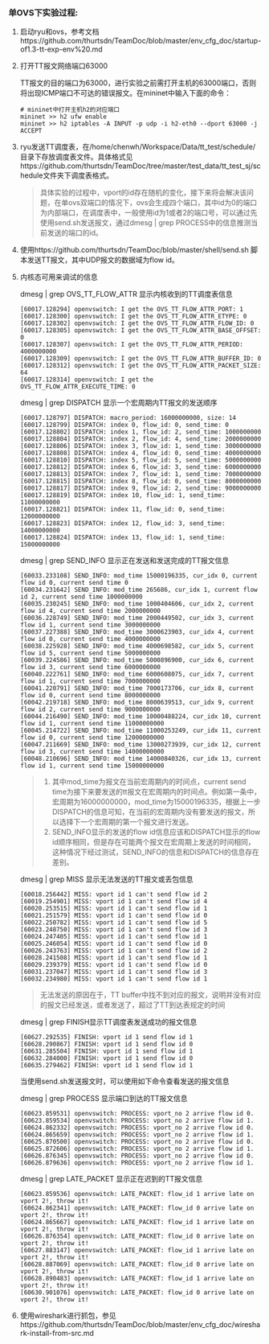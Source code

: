 ### 单OVS下实验过程:

1. 启动ryu和ovs，参考文档https://github.com/thurtsdn/TeamDoc/blob/master/env_cfg_doc/startup-of1.3-tt-exp-env%20.md

2. 打开TT报文网络端口63000

   TT报文的目的端口为63000，进行实验之前需打开主机的63000端口，否则将出现ICMP端口不可达的错误报文。在mininet中输入下面的命令：

   ```
   # mininet中打开主机h2的对应端口
   mininet >> h2 ufw enable
   mininet >> h2 iptables -A INPUT -p udp -i h2-eth0 --dport 63000 -j ACCEPT
   ```


3. ryu发送TT调度表，在/home/chenwh/Workspace/Data/tt_test/schedule/  目录下存放调度表文件。具体格式见https://github.com/thurtsdn/TeamDoc/tree/master/test_data/tt_test_sj/schedule文件夹下调度表格式。

   > 具体实验的过程中，vport的id存在随机的变化，接下来将会解决该问题，在单ovs双端口的情况下，ovs会生成四个端口，其中id为0的端口为内部端口，在调度表中，一般使用id为1或者2的端口号，可以通过先使用send.sh发送报文，通过dmesg | grep PROCESS中的信息推测当前发送的端口的id。

4. 使用https://github.com/thurtsdn/TeamDoc/blob/master/shell/send.sh 脚本发送TT报文，其中UDP报文的数据域为flow id。

5. 内核态可用来调试的信息

   dmesg | grep OVS_TT_FLOW_ATTR 显示内核收到的TT调度表信息

   ```
   [60017.128294] openvswitch: I get the OVS_TT_FLOW_ATTR_PORT: 1
   [60017.128300] openvswitch: I get the OVS_TT_FLOW_ATTR_ETYPE: 0
   [60017.128302] openvswitch: I get the OVS_TT_FLOW_ATTR_FLOW_ID: 0
   [60017.128305] openvswitch: I get the OVS_TT_FLOW_ATTR_BASE_OFFSET: 0
   [60017.128307] openvswitch: I get the OVS_TT_FLOW_ATTR_PERIOD: 4000000000
   [60017.128309] openvswitch: I get the OVS_TT_FLOW_ATTR_BUFFER_ID: 0
   [60017.128312] openvswitch: I get the OVS_TT_FLOW_ATTR_PACKET_SIZE: 64
   [60017.128314] openvswitch: I get the OVS_TT_FLOW_ATTR_EXECUTE_TIME: 0
   ```

   dmesg | grep DISPATCH 显示一个宏周期内TT报文的发送顺序

   ```
   [60017.128797] DISPATCH: macro_period: 16000000000, size: 14
   [60017.128799] DISPATCH: index 0, flow_id: 0, send_time: 0
   [60017.128802] DISPATCH: index 1, flow_id: 2, send_time: 1000000000
   [60017.128804] DISPATCH: index 2, flow_id: 4, send_time: 2000000000
   [60017.128806] DISPATCH: index 3, flow_id: 1, send_time: 3000000000
   [60017.128808] DISPATCH: index 4, flow_id: 0, send_time: 4000000000
   [60017.128810] DISPATCH: index 5, flow_id: 5, send_time: 5000000000
   [60017.128812] DISPATCH: index 6, flow_id: 3, send_time: 6000000000
   [60017.128813] DISPATCH: index 7, flow_id: 1, send_time: 7000000000
   [60017.128815] DISPATCH: index 8, flow_id: 0, send_time: 8000000000
   [60017.128817] DISPATCH: index 9, flow_id: 2, send_time: 9000000000
   [60017.128819] DISPATCH: index 10, flow_id: 1, send_time: 11000000000
   [60017.128821] DISPATCH: index 11, flow_id: 0, send_time: 12000000000
   [60017.128823] DISPATCH: index 12, flow_id: 3, send_time: 14000000000
   [60017.128824] DISPATCH: index 13, flow_id: 1, send_time: 15000000000
   ```

   dmesg | grep SEND_INFO 显示正在发送和发送完成的TT报文信息

   ```
   [60033.233108] SEND_INFO: mod_time 15000196335, cur_idx 0, current flow id 0, current send time 0
   [60034.231642] SEND_INFO: mod_time 265686, cur_idx 1, current flow id 2, current send time 1000000000
   [60035.230245] SEND_INFO: mod_time 1000404606, cur_idx 2, current flow id 4, current send time 2000000000
   [60036.228749] SEND_INFO: mod_time 2000449502, cur_idx 3, current flow id 1, current send time 3000000000
   [60037.227388] SEND_INFO: mod_time 3000623903, cur_idx 4, current flow id 0, current send time 4000000000
   [60038.225928] SEND_INFO: mod_time 4000698582, cur_idx 5, current flow id 5, current send time 5000000000
   [60039.224586] SEND_INFO: mod_time 5000896900, cur_idx 6, current flow id 3, current send time 6000000000
   [60040.222761] SEND_INFO: mod_time 6000608075, cur_idx 7, current flow id 1, current send time 7000000000
   [60041.220791] SEND_INFO: mod_time 7000173706, cur_idx 8, current flow id 0, current send time 8000000000
   [60042.219718] SEND_INFO: mod_time 8000639513, cur_idx 9, current flow id 2, current send time 9000000000
   [60044.216490] SEND_INFO: mod_time 10000488224, cur_idx 10, current flow id 1, current send time 11000000000
   [60045.214722] SEND_INFO: mod_time 11000253249, cur_idx 11, current flow id 0, current send time 12000000000
   [60047.211669] SEND_INFO: mod_time 13000273939, cur_idx 12, current flow id 3, current send time 14000000000
   [60048.210696] SEND_INFO: mod_time 14000840326, cur_idx 13, current flow id 1, current send time 15000000000
   ```

   > 1. 其中mod_time为报文在当前宏周期内的时间点，current send time为接下来要发送的tt报文在宏周期内的时间点。例如第一条中，宏周期为16000000000，mod_time为15000196335，根据上一步DISPATCH的信息可知，在当前的宏周期内没有要发送的报文，所以选择下一个宏周期的第一个报文进行发送。
   > 2. SEND_INFO显示的发送的flow id信息应该和DISPATCH显示的flow id顺序相同，但是存在可能两个报文在宏周期上发送的时间相同，这种情况下经过测试，SEND_INFO的信息和DISPATCH的信息存在差别。

   dmesg | grep MISS 显示无法发送的TT报文或丢包信息

   ```
   [60018.256442] MISS: vport id 1 can't send flow id 2
   [60019.254901] MISS: vport id 1 can't send flow id 4
   [60020.253515] MISS: vport id 1 can't send flow id 1
   [60021.251579] MISS: vport id 1 can't send flow id 0
   [60022.250782] MISS: vport id 1 can't send flow id 5
   [60023.248750] MISS: vport id 1 can't send flow id 3
   [60024.247405] MISS: vport id 1 can't send flow id 1
   [60025.246054] MISS: vport id 1 can't send flow id 0
   [60026.243763] MISS: vport id 1 can't send flow id 2
   [60028.241508] MISS: vport id 1 can't send flow id 1
   [60029.239379] MISS: vport id 1 can't send flow id 0
   [60031.237047] MISS: vport id 1 can't send flow id 3
   [60032.234980] MISS: vport id 1 can't send flow id 1
   ```

   > 无法发送的原因在于，TT buffer中找不到对应的报文，说明并没有对应的报文已经发送，或者发送了，超过了TT到达表规定的时间

   dmesg | grep FINISH显示TT调度表发送成功的报文信息

   ```
   [60627.292535] FINISH: vport id 1 send flow id 1 
   [60628.290867] FINISH: vport id 1 send flow id 0 
   [60631.285504] FINISH: vport id 1 send flow id 1 
   [60632.284000] FINISH: vport id 1 send flow id 0 
   [60635.279462] FINISH: vport id 1 send flow id 1 
   ```

   当使用send.sh发送报文时，可以使用如下命令查看发送的报文信息

   dmesg | grep PROCESS 显示端口到达的TT报文信息

   ```
   [60623.859531] openvswitch: PROCESS: vport_no 2 arrive flow id 0.
   [60623.859534] openvswitch: PROCESS: vport_no 2 arrive flow id 1.
   [60624.862332] openvswitch: PROCESS: vport_no 2 arrive flow id 0.
   [60624.865659] openvswitch: PROCESS: vport_no 2 arrive flow id 1.
   [60625.870500] openvswitch: PROCESS: vport_no 2 arrive flow id 0.
   [60625.872606] openvswitch: PROCESS: vport_no 2 arrive flow id 1.
   [60626.876345] openvswitch: PROCESS: vport_no 2 arrive flow id 0.
   [60626.879636] openvswitch: PROCESS: vport_no 2 arrive flow id 1.
   ```

   dmesg | grep LATE_PACKET 显示正在迟到的TT报文信息

   ```
   [60623.859536] openvswitch: LATE_PACKET: flow_id 1 arrive late on vport 2!, throw it!
   [60624.862341] openvswitch: LATE_PACKET: flow_id 0 arrive late on vport 2!, throw it!
   [60624.865667] openvswitch: LATE_PACKET: flow_id 1 arrive late on vport 2!, throw it!
   [60626.876354] openvswitch: LATE_PACKET: flow_id 0 arrive late on vport 2!, throw it!
   [60627.883147] openvswitch: LATE_PACKET: flow_id 1 arrive late on vport 2!, throw it!
   [60628.887069] openvswitch: LATE_PACKET: flow_id 0 arrive late on vport 2!, throw it!
   [60628.890483] openvswitch: LATE_PACKET: flow_id 1 arrive late on vport 2!, throw it!
   [60630.901076] openvswitch: LATE_PACKET: flow_id 0 arrive late on vport 2!, throw it!
   ```

 6. 使用wireshark进行抓包，参见https://github.com/thurtsdn/TeamDoc/blob/master/env_cfg_doc/wireshark-install-from-src.md

